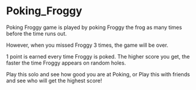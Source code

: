 # Poking_Froggy
Poking Froggy game is played by poking Froggy the frog as many times before the time runs out. 

However, when you missed Froggy 3 times, the game will be over.

1 point is earned every time Froggy is poked. The higher score you get, the faster the time Froggy appears on random holes.

Play this solo and see how good you are at Poking,
or 
Play this with friends and see who will get the highest score! 
